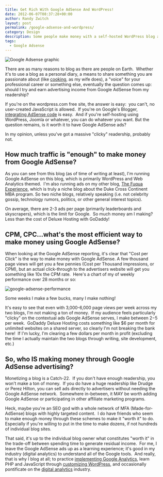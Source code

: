 ```yaml
---
title: Get Rich With Google AdSense And WordPress!
date: 2012-06-07T08:37:28+00:00
author: Randy Zwitch
layout: post
permalink: /google-adsense-and-wordpress/
category: Design
description: Some people make money with a self-hosted WordPress blog and Google Adsense. Here's how to find out if you'll be one of them.
tags:
  - Google Adsense
---
```

![Google Adsense graphic](/wp-content/uploads/2012/06/google-adsense-wordpress-300x240.png)

There are as many reasons to blog as there are people on Earth.  Whether it's to use a blog as a personal diary, a means to share something you are passionate about (like <a title="Food blog" href="http://zwitchen.com/" target="_blank">cooking</a>, as my wife does), a "voice" for your professional career or something else, eventually the question comes up:  should I try and earn advertising income from Google AdSense from my readership?

If you're on the wordpress.com free site, the answer is easy:  you can't, no user-created JavaScript is allowed.  If you're on Google's Blogger, <a title="Blogger and Google AdSense" href="http://support.google.com/blogger/bin/answer.py?hl=en&answer=42534" target="_blank">integrating AdSense code</a> is easy.  And if you're self-hosting using WordPress, Joomla or whatever, you can do whatever you want. But the question remains, is it worth it to have Google AdSense ads?

In my opinion, unless you've got a massive "clicky" readership, probably not.

## How much traffic is "enough" to make money from Google AdSense?

As you can see from this blog (as of time of writing at least), I'm running Google AdSense on this blog, which is primarily WordPress and Web Analytics themed.  I'm also running ads on my other blog, <a title="The Fuqua Experience" href="http://the-fuqua-experience.com" target="_blank">The Fuqua Experience</a>, which is truly a niche blog about the Duke Cross Continent MBA program. So two niche blogs, relatively speaking (i.e. not celebrity gossip, technology rumors, politics, or other general interest topics).

On average, there are 2-3 ads per page (primarily leaderboards and skyscrapers), which is the limit for Google.  So much money am I making?  Less than the cost of Deluxe Hosting with GoDaddy!

## CPM, CPC...what's the most efficient way to make money using Google AdSense?

When looking at the Google AdSense reporting, it's clear that "Cost per Click" is the way to make money with Google AdSense. A few thousand page views will get you a few pennies (Cost per Thousand impressions, or CPM), but an actual click-through to the advertisers website will get you something like 10x the CPM rate.  Here's a chart of my of weekly performance over 28 months or so:

![google-adsense-performance](/wp-content/uploads/2012/06/google-adsense-performance.png)

<p class="wp-caption-text">
Some weeks I make a few bucks, many I make nothing!
</p>

It's easy to see that even with 3,000-6,000 page views per week across my two blogs, I'm not making a ton of money.  If my audience feels particularly "clicky" on the contextual ads Google AdSense serves, I make between $2-$5 per week.  GoDaddy Deluxe Hosting costs something like $6 per month for unlimited websites on a shared server, so clearly I'm not breaking the bank here!  If I'm lucky, I'm clearing a few dollars per month in profit (excluding the time I actually maintain the two blogs through writing, site development, etc.)

## So, who IS making money through Google AdSense advertising?

Monetizing a blog is a Catch-22.  If you don't have enough readership, you won't make a ton of money.  If you do have a huge readership like Drudge or Perez Hilton, you can sell ads directly to advertisers without needing the Google AdSense network.  Somewhere in-between, it MAY be worth adding Google AdSense or participating in other affiliate marketing programs.

Heck, maybe you're an SEO god with a whole network of MFA (Made-for-AdSense) blogs with highly targeted content.  I do have friends who seem to make enough money through these schemes to make it "worth it" to do.  Especially if you're willing to put in the time to make dozens, if not hundreds of individual blog sites.

That said, it's up to the individual blog owner what constitutes "worth it" in the trade-off between spending time to generate residual income.  For me, I leave the Google AdSense ads up as a learning experience; it's good in my industry (digital analytics) to understand all of the Google tools.  And really, that is why I blog at all; to practice <a title="Google Analytics tutorials" href="http://randyzwitch.com/tags/#google_analytics" target="_blank">implementing Google Analytics</a>, learn PHP and JavaScript through <a title="WordPress tutorials" href="http://randyzwitch.com/category/wordpress-tutorials/" target="_blank">customizing WordPress</a>, and occasionally pontificate on the <a title="Digital Analytics" href="http://randyzwitch.com/category/web-analytics/" target="_blank">digital analytics</a> industry.
